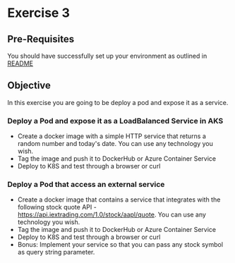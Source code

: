 # Exercise 3 #

## Pre-Requisites ##

You should have successfully set up your environment as outlined in [README](./README.md)

## Objective ##

In this exercise you are going to be deploy a pod and expose it as a service.

### Deploy a Pod and expose it as a LoadBalanced Service in AKS ###

* Create a docker image with a simple HTTP service that returns a random number and today's date.  You can use any technology you wish.
* Tag the image and push it to DockerHub or Azure Container Service
* Deploy to K8S and test through a browser or curl

### Deploy a Pod that access an external service ###

* Create a docker image that contains a service that integrates with the following stock quote API - https://api.iextrading.com/1.0/stock/aapl/quote.  You can use any technology you wish.
* Tag the image and push it to DockerHub or Azure Container Service
* Deploy to K8S and test through a browser or curl
* Bonus: Implement your service so that you can pass any stock symbol as query string parameter.
